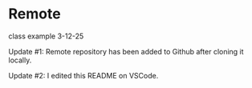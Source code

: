 # Remote
class example 3-12-25


Update #1: Remote repository has been added to Github after cloning it locally.

Update #2: I edited this README on VSCode.